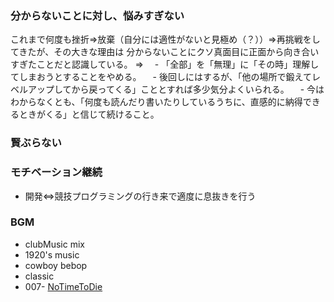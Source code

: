 ### 分からないことに対し、悩みすぎない
  これまで何度も挫折⇒放棄（自分には適性がないと見極め（？））⇒再挑戦をしてきたが、その大きな理由は
  分からないことにクソ真面目に正面から向き合いすぎたことだと認識している。
  ⇒
　- 「全部」を「無理」に「その時」理解してしまおうとすることをやめる。
　- 後回しにはするが、「他の場所で鍛えてレベルアップしてから戻ってくる」こととすれば多少気分よくいられる。
　- 今はわからなくとも、「何度も読んだり書いたりしているうちに、直感的に納得できるときがくる」と信じて続けること。

### 賢ぶらない

### モチベーション継続 
  - 開発⇔競技プログラミングの行き来で適度に息抜きを行う

### BGM
  - clubMusic mix
  - 1920's music
  - cowboy bebop
  - classic
  - 007- [NoTimeToDie](https://www.youtube.com/watch?v=v84qJGtF7VU&list=PLDisKgcnAC4T7VHoc9Hg0lC5rfGPpz9E1)
